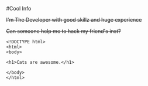 #Cool Info

~~I'm The Developer with good skillz and huge experience~~

~~Can someone help me to hack my friend's inst?~~

```
<!DOCTYPE html>
<html>
<body>

<h1>Cats are awesome.</h1>

</body>
</html>
```
 
